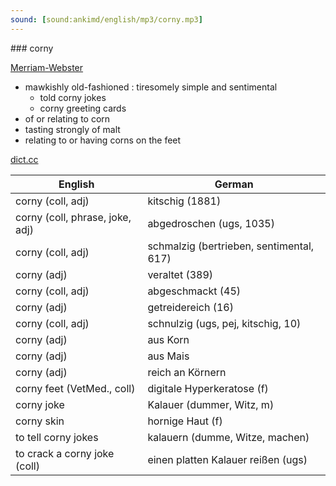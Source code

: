 ```yaml
---
sound: [sound:ankimd/english/mp3/corny.mp3]
---
```


\### corny

[Merriam-Webster](https://www.merriam-webster.com/dictionary/corny)

- mawkishly old-fashioned : tiresomely simple and sentimental
    - told corny jokes
    - corny greeting cards
- of or relating to corn
- tasting strongly of malt
- relating to or having corns on the feet

[dict.cc](https://www.dict.cc/corny)

| English        | German       |
| -------------- | ------------ |
| corny (coll, adj) | kitschig (1881) |
| corny (coll, phrase, joke, adj) | abgedroschen (ugs, 1035) |
| corny (coll, adj) | schmalzig (bertrieben, sentimental, 617) |
| corny (adj) | veraltet (389) |
| corny (coll, adj) | abgeschmackt (45) |
| corny (adj) | getreidereich (16) |
| corny (coll, adj) | schnulzig (ugs, pej, kitschig, 10) |
| corny (adj) | aus Korn |
| corny (adj) | aus Mais |
| corny (adj) | reich an Körnern |
| corny feet (VetMed., coll) | digitale Hyperkeratose <DH> (f) |
| corny joke | Kalauer (dummer, Witz, m) |
| corny skin | hornige Haut (f) |
| to tell corny jokes | kalauern (dumme, Witze, machen) |
| to crack a corny joke (coll) | einen platten Kalauer reißen (ugs) |
